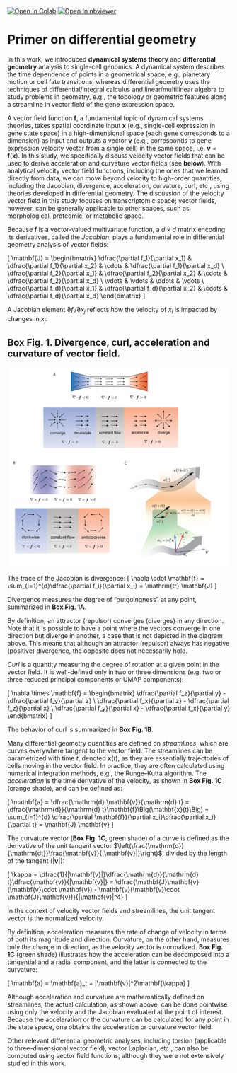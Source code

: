 
<div class="note">
  <a href="https://colab.research.google.com/github/aristoteleo/dynamo-tutorials/blob/master/Primer.ipynb" target="_parent">
  <img src="https://user-images.githubusercontent.com/7456281/93841442-99c3e180-fc61-11ea-9c87-07760b5dfc9a.png" width="119" alt="Open In Colab"/></a>
  <a href="https://nbviewer.jupyter.org/github/aristoteleo/dynamo-tutorials/blob/master/Primer.ipynb" target="_parent">
  <img src="https://user-images.githubusercontent.com/7456281/93841447-9c263b80-fc61-11ea-99b2-4eafe9958ee4.png" width="119" alt="Open In nbviewer"/></a>
</div>

# Primer on differential geometry

In this work, we introduced **dynamical systems theory** and **differential geometry** analysis to single-cell genomics. A dynamical system describes the time dependence of points in a geometrical space, e.g., planetary motion or cell fate transitions, whereas differential geometry uses the techniques of differential/integral calculus and linear/multilinear algebra to study problems in geometry, e.g., the topology or geometric features along a streamline in vector field of the gene expression space.

A vector field function $\mathbf{f}$, a fundamental topic of dynamical systems theories, takes spatial coordinate input $\mathbf{x}$ (e.g., single-cell expression in gene state space) in a high-dimensional space (each gene corresponds to a dimension) as input and outputs a vector $\mathbf{v}$ (e.g., corresponds to gene expression velocity vector from a single cell) in the same space, i.e. $\mathbf{v} = \mathbf{f}(\mathbf{x})$. In this study, we specifically discuss velocity vector fields that can be used to derive acceleration and curvature vector fields (see **below**). With analytical velocity vector field functions, including the ones that we learned directly from data, we can move beyond velocity to high-order quantities, including the Jacobian, divergence, acceleration, curvature, curl, etc., using theories developed in differential geometry. The discussion of the velocity vector field in this study focuses on transcriptomic space; vector fields, however, can be generally applicable to other spaces, such as morphological, proteomic, or metabolic space.

Because $\mathbf{f}$ is a vector-valued multivariate function, a $d\times d$ matrix encoding its derivatives, called the *Jacobian*, plays a fundamental role in differential geometry analysis of vector fields:

\[
\mathbf{J} = \begin{bmatrix}
\dfrac{\partial f_1}{\partial x_1} & \dfrac{\partial f_1}{\partial x_2} & \cdots & \dfrac{\partial f_1}{\partial x_d} \\
\dfrac{\partial f_2}{\partial x_1} & \dfrac{\partial f_2}{\partial x_2} & \cdots & \dfrac{\partial f_2}{\partial x_d} \\
\vdots & \vdots & \ddots & \vdots \\
\dfrac{\partial f_d}{\partial x_1} & \dfrac{\partial f_d}{\partial x_2} & \cdots & \dfrac{\partial f_d}{\partial x_d}
\end{bmatrix}
\]

A Jacobian element $\partial f_i/\partial x_j$ reflects how the velocity of $x_i$ is impacted by changes in $x_j$.

## Box Fig. 1. Divergence, curl, acceleration and curvature of vector field.

![Box Fig. 1](https://raw.githubusercontent.com/Xiaojieqiu/jungle/master/Box1.png)

The trace of the Jacobian is divergence:
\[
\nabla \cdot \mathbf{f} = \sum_{i=1}^{d}\dfrac{\partial f_i}{\partial x_i} = \mathrm{tr} \mathbf{J}
\]

Divergence measures the degree of “outgoingness” at any point, summarized in **Box Fig. 1A**.

By definition, an attractor (repulsor) converges (diverges) in any direction. Note that it is possible to have a point where the vectors converge in one direction but diverge in another, a case that is not depicted in the diagram above. This means that although an attractor (repulsor) always has negative (positive) divergence, the opposite does not necessarily hold.

*Curl* is a quantity measuring the degree of rotation at a given point in the vector field. It is well-defined only in two or three dimensions (e.g. two or three reduced principal components or UMAP components):

\[
\nabla \times \mathbf{f} = \begin{bmatrix}
\dfrac{\partial f_z}{\partial y} - \dfrac{\partial f_y}{\partial z} \\
\dfrac{\partial f_x}{\partial z} - \dfrac{\partial f_z}{\partial x} \\
\dfrac{\partial f_y}{\partial x} - \dfrac{\partial f_x}{\partial y}
\end{bmatrix}
\]

The behavior of curl is summarized in **Box Fig. 1B**.

Many differential geometry quantities are defined on *streamlines*, which are curves everywhere tangent to the vector field. The streamlines can be parametrized with time $t$, denoted $\mathbf{x}(t)$, as they are essentially trajectories of cells moving in the vector field. In practice, they are often calculated using numerical integration methods, e.g., the Runge–Kutta algorithm. The *acceleration* is the time derivative of the velocity, as shown in **Box Fig. 1C** (orange shade), and can be defined as:

\[
\mathbf{a} = \dfrac{\mathrm{d} \mathbf{v}}{\mathrm{d} t} = \dfrac{\mathrm{d}}{\mathrm{d} t}\mathbf{f}\Big(\mathbf{x}(t)\Big) = \sum_{i=1}^{d} \dfrac{\partial \mathbf{f}}{\partial x_i}\dfrac{\partial x_i}{\partial t} = \mathbf{J} \mathbf{v}
\]

The curvature vector (**Box Fig. 1C**, green shade) of a curve is defined as the derivative of the unit tangent vector $\left(\frac{\mathrm{d}}{\mathrm{dt}}\frac{\mathbf{v}}{|\mathbf{v}|}\right)$, divided by the length of the tangent ($|\mathbf{v}|$):

\[
\kappa = \dfrac{1}{|\mathbf{v}|}\dfrac{\mathrm{d}}{\mathrm{d} t}\dfrac{\mathbf{v}}{|\mathbf{v}|} = \dfrac{\mathbf{J}\mathbf{v}(\mathbf{v}\cdot \mathbf{v}) - \mathbf{v}(\mathbf{v}\cdot \mathbf{J}\mathbf{v})}{|\mathbf{v}|^4}
\]

In the context of velocity vector fields and streamlines, the unit tangent vector is the normalized velocity.

By definition, acceleration measures the rate of change of velocity in terms of both its magnitude and direction. Curvature, on the other hand, measures only the change in direction, as the velocity vector is normalized. **Box Fig. 1C** (green shade) illustrates how the acceleration can be decomposed into a tangential and a radial component, and the latter is connected to the curvature:

\[
\mathbf{a} = \mathbf{a}_t + |\mathbf{v}|^2\mathbf{\kappa}
\]

Although acceleration and curvature are mathematically defined on streamlines, the actual calculation, as shown above, can be done pointwise using only the velocity and the Jacobian evaluated at the point of interest. Because the acceleration or the curvature can be calculated for any point in the state space, one obtains the acceleration or curvature vector field.

Other relevant differential geometric analyses, including torsion (applicable to three-dimensional vector field), vector Laplacian, etc., can also be computed using vector field functions, although they were not extensively studied in this work.
